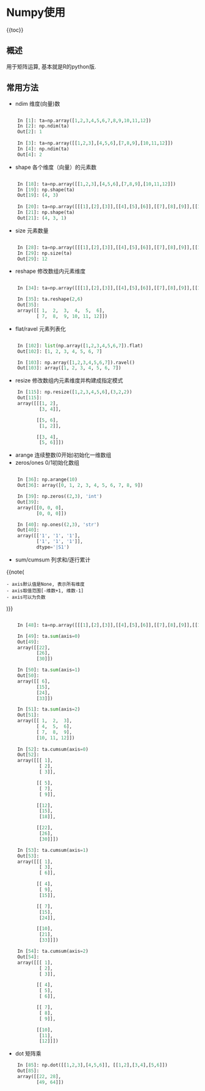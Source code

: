Numpy使用
========

{{toc}}

## 概述

用于矩阵运算, 基本就是R的python版.

## 常用方法

 - ndim 维度(向量)数

```python

    In [1]: ta=np.array([1,2,3,4,5,6,7,8,9,10,11,12])
    In [2]: np.ndim(ta)
    Out[2]: 1
    
    In [3]: ta=np.array([[1,2,3],[4,5,6],[7,8,9],[10,11,12]])
    In [4]: np.ndim(ta)
    Out[4]: 2

```

 - shape 各个维度（向量）的元素数

```python

    In [18]: ta=np.array([[1,2,3],[4,5,6],[7,8,9],[10,11,12]])
    In [19]: np.shape(ta)
    Out[19]: (4, 3)
    
    In [20]: ta=np.array([[[1],[2],[3]],[[4],[5],[6]],[[7],[8],[9]],[[10],[11],[12]]])
    In [21]: np.shape(ta)
    Out[21]: (4, 3, 1)
```

 - size 元素数量

```python

    In [28]: ta=np.array([[[1],[2],[3]],[[4],[5],[6]],[[7],[8],[9]],[[10],[11],[12]]])
    In [29]: np.size(ta)
    Out[29]: 12

```

 - reshape 修改数组内元素维度

```python

    In [34]: ta=np.array([[[1],[2],[3]],[[4],[5],[6]],[[7],[8],[9]],[[10],[11],[12]]])

    In [35]: ta.reshape(2,6)
    Out[35]: 
    array([[ 1,  2,  3,  4,  5,  6],
           [ 7,  8,  9, 10, 11, 12]])
```

 - flat/ravel 元素列表化

```python

    In [102]: list(np.array([1,2,3,4,5,6,7]).flat)
    Out[102]: [1, 2, 3, 4, 5, 6, 7]

    In [103]: np.array([1,2,3,4,5,6,7]).ravel()
    Out[103]: array([1, 2, 3, 4, 5, 6, 7])
```

 - resize 修改数组内元素维度并构建成指定模式 

```python
    In [115]: np.resize([1,2,3,4,5,6],(3,2,2))
    Out[115]: 
    array([[[1, 2],
            [3, 4]],

           [[5, 6],
            [1, 2]],

           [[3, 4],
            [5, 6]]])

```

 - arange 连续整数(0开始)初始化一维数组
 - zeros/ones 0/1初始化数组

```python

    In [36]: np.arange(10)
    Out[36]: array([0, 1, 2, 3, 4, 5, 6, 7, 8, 9])

    In [39]: np.zeros((2,3), 'int')
    Out[39]: 
    array([[0, 0, 0],
           [0, 0, 0]])

    In [40]: np.ones((2,3), 'str')
    Out[40]: 
    array([['1', '1', '1'],
           ['1', '1', '1']],
           dtype='|S1')

```

 - sum/cumsum 列求和/逐行累计

{{note(

    - axis默认值是None, 表示所有维度 
    - axis取值范围[-维数+1, 维数-1]
    - axis可以为负数
    
)}}

```python

    In [48]: ta=np.array([[[1],[2],[3]],[[4],[5],[6]],[[7],[8],[9]],[[10],[11],[12]]])

    In [49]: ta.sum(axis=0)
    Out[49]: 
    array([[22],
           [26],
           [30]])

    In [50]: ta.sum(axis=1)
    Out[50]: 
    array([[ 6],
           [15],
           [24],
           [33]])

    In [51]: ta.sum(axis=2)
    Out[51]: 
    array([[ 1,  2,  3],
           [ 4,  5,  6],
           [ 7,  8,  9],
           [10, 11, 12]])
    
    In [52]: ta.cumsum(axis=0)
    Out[52]: 
    array([[[ 1],
            [ 2],
            [ 3]],

           [[ 5],
            [ 7],
            [ 9]],

           [[12],
            [15],
            [18]],

           [[22],
            [26],
            [30]]])

    In [53]: ta.cumsum(axis=1)
    Out[53]: 
    array([[[ 1],
            [ 3],
            [ 6]],

           [[ 4],
            [ 9],
            [15]],

           [[ 7],
            [15],
            [24]],

           [[10],
            [21],
            [33]]])

    In [54]: ta.cumsum(axis=2)
    Out[54]: 
    array([[[ 1],
            [ 2],
            [ 3]],

           [[ 4],
            [ 5],
            [ 6]],

           [[ 7],
            [ 8],
            [ 9]],

           [[10],
            [11],
            [12]]])
```

 - dot 矩阵乘

```python
    In [85]: np.dot([[1,2,3],[4,5,6]], [[1,2],[3,4],[5,6]])
    Out[85]: 
    array([[22, 28],
           [49, 64]])
```
